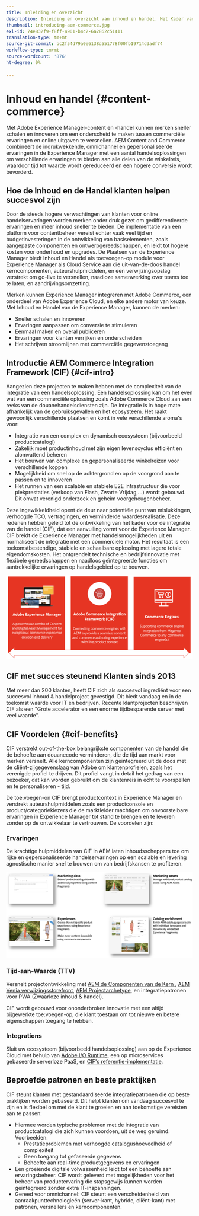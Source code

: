 ```yaml
---
title: Inleiding en overzicht
description: Inleiding en overzicht van inhoud en handel. Het Kader van de Integratie van de Handel van de Experience Manager (CIF) wordt geadviseerd Adobe om de handelsdiensten van Magento en andere derde handelsoplossingen met de Experience Cloud te integreren en uit te breiden.
thumbnail: introducing-aem-commerce.jpg
exl-id: 74e832f9-f8ff-4901-b4c2-6a2862c51411
translation-type: tm+mt
source-git-commit: bc2f54d79a0e6138d551778f00fb19714d3adf74
workflow-type: tm+mt
source-wordcount: '876'
ht-degree: 0%

---
```


# Inhoud en handel {#content-commerce}

Met Adobe Experience Manager-content en -handel kunnen merken sneller schalen en innoveren om een onderscheid te maken tussen commerciële ervaringen en online uitgaven te versnellen. AEM Content and Commerce combineert de indrukwekkende, omnichannel en gepersonaliseerde ervaringen in de Experience Manager met een aantal handelsoplossingen om verschillende ervaringen te bieden aan alle delen van de winkelreis, waardoor tijd tot waarde wordt gereduceerd en een hogere conversie wordt bevorderd.

## Hoe de Inhoud en de Handel klanten helpen succesvol zijn

Door de steeds hogere verwachtingen van klanten voor online handelservaringen worden merken onder druk gezet om gedifferentieerde ervaringen en meer inhoud sneller te bieden. De implementatie van een platform voor contentbeheer vereist echter vaak veel tijd en budgetinvesteringen in de ontwikkeling van basiselementen, zoals aangepaste componenten en ontwerpgereedschappen, en leidt tot hogere kosten voor onderhoud en upgrades. De Plaatsen van de Experience Manager biedt Inhoud en Handel als toe:voegen-op module voor Experience Manager als Cloud Service aan die uit-van-de-doos handel kerncomponenten, auteurshulpmiddelen, en een verwijzingsopslag verstrekt om go-live te versnellen, naadloze samenwerking over teams toe te laten, en aandrijvingsomzetting.

Merken kunnen Experience Manager integreren met Adobe Commerce, een onderdeel van Adobe Experience Cloud, en elke andere motor van keuze. Met Inhoud en Handel van de Experience Manager, kunnen de merken:

* Sneller schalen en innoveren
* Ervaringen aanpassen om conversie te stimuleren
* Eenmaal maken en overal publiceren
* Ervaringen voor klanten verrijken en onderscheiden
* Het schrijven stroomlijnen met commerciële gegevenstoegang

## Introductie AEM Commerce Integration Framework (CIF) {#cif-intro}

Aangezien deze projecten te maken hebben met de complexiteit van de integratie van een handelsoplossing. Een handelsoplossing kan om het even wat van een commerciële oplossing zoals Adobe Commerce Cloud aan een reeks van de douanehandelsdiensten zijn. De integratie is in hoge mate afhankelijk van de gebruiksgevallen en het ecosysteem. Het raakt gewoonlijk verschillende plaatsen en komt in vele verschillende aroma&#39;s voor:

* Integratie van een complex en dynamisch ecosysteem (bijvoorbeeld productcatalogi)
* Zakelijk moet productinhoud met zijn eigen levenscyclus efficiënt en alomvattend beheren
* Het bouwen van complexe en gepersonaliseerde winkelreizen voor verschillende koppen
* Mogelijkheid om snel op de achtergrond en op de voorgrond aan te passen en te innoveren
* Het runnen van een scalable en stabiele E2E infrastructuur die voor piekprestaties (verkoop van Flash, Zwarte Vrijdag,...) wordt gebouwd. Dit omvat verenigd onderzoek en geheim voorgeheugenbeheer.

Deze ingewikkeldheid opent de deur naar potentiële punt van mislukkingen, verhoogde TCO, vertragingen, en verminderde waardesrealisatie. Deze redenen hebben geleid tot de ontwikkeling van het kader voor de integratie van de handel (CIF), dat een aanvulling vormt voor de Experience Manager. CIF breidt de Experience Manager met handelsmogelijkheden uit en normaliseert de integratie met een commerciële motor. Het resultaat is een toekomstbestendige, stabiele en schaalbare oplossing met lagere totale eigendomskosten. Het ontgrendelt technische en bedrijfsinnovatie met flexibele gereedschappen en naadloos geïntegreerde functies om aantrekkelijke ervaringen op handelsgebied op te bouwen.

![CIF-elementen](./assets/CIF/CIF_Overview.png)

## CIF met succes steunend Klanten sinds 2013

Met meer dan 200 klanten, heeft CIF zich als succesvol ingrediënt voor een succesvol inhoud &amp; handelproject gevestigd. Dit biedt vandaag en in de toekomst waarde voor IT en bedrijven. Recente klantprojecten beschrijven CIF als een &quot;Grote accelerator en een enorme tijdbesparende server met veel waarde&quot;.

## CIF Voordelen {#cif-benefits}

CIF verstrekt out-of-the-box belangrijkste componenten van de handel die de behoefte aan douanecode verminderen, die de tijd aan markt voor merken versnelt. Alle kerncomponenten zijn geïntegreerd uit de doos met de cliënt-zijgegevenslaag van Adobe om klantenprofielen, zoals het verenigde profiel te drijven. Dit profiel vangt in detail het gedrag van een bezoeker, dat kan worden gebruikt om de klantenreis in echt te voorspellen en te personaliseren - tijd.

De toe:voegen-on CIF brengt productcontext in Experience Manager en verstrekt auteurshulpmiddelen zoals een productconsole en product/categoriekiezers die de marktleider machtigen om onvoorstelbare ervaringen in Experience Manager tot stand te brengen en te leveren zonder op de ontwikkelaar te vertrouwen. De voordelen zijn:

### Ervaringen

De krachtige hulpmiddelen van CIF in AEM laten inhoudsscheppers toe om rijke en gepersonaliseerde handelservaringen op een scalable en levering agnostische manier snel te bouwen om van bedrijfskansen te profiteren.

![CIF-elementen](./assets/CIF/CIF_Product_Experience_Management.png)

### Tijd-aan-Waarde (TTV)

Versnelt projectontwikkeling met [AEM de Componenten van de Kern ](https://www.aemcomponents.dev/), [AEM Venia verwijzingsstorefront](https://github.com/adobe/aem-cif-guides-venia), [AEM Projectarchetype](https://docs.adobe.com/content/help/en/experience-manager-core-components/using/developing/archetype/overview.html), en integratiepatronen voor PWA (Zwaarloze inhoud &amp; handel).

CIF wordt gebouwd voor ononderbroken innovatie met een altijd bijgewerkte toe:voegen-op, die klant toestaan om tot nieuwe en betere eigenschappen toegang te hebben.

### Integrations

Sluit uw ecosysteem (bijvoorbeeld handelsoplossing) aan op de Experience Cloud met behulp van [Adobe I/O Runtime](https://www.adobe.io/apis/experienceplatform/runtime.html), een op microservices gebaseerde serverloze PaaS, en [CIF&#39;s referentie-implementatie](https://github.com/adobe/commerce-cif-graphql-integration-reference).

## Beproefde patronen en beste praktijken

CIF steunt klanten met gestandaardiseerde integratiepatronen die op beste praktijken worden gebaseerd. Dit helpt klanten om vandaag succesvol te zijn en is flexibel om met de klant te groeien en aan toekomstige vereisten aan te passen:

* Hiermee worden typische problemen met de integratie van productcatalogi die zich kunnen voordoen, uit de weg geruimd. Voorbeelden:
   * Prestatieproblemen met verhoogde catalogushoeveelheid of complexiteit
   * Geen toegang tot gefaseerde gegevens
   * Behoefte aan real-time productgegevens en ervaringen
* Een groeiende digitale volwassenheid leidt tot een behoefte aan ervaringsbeheer. CIF wordt geleverd met mogelijkheden voor het beheer van productervaring die stapsgewijs kunnen worden geïntegreerd zonder extra IT-inspanningen.
* Gereed voor omnichannel: CIF steunt een verscheidenheid van aanraakpunttechnologieën (server-kant, hybride, cliënt-kant) met patronen, versnellers en kerncomponenten.

